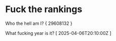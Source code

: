 # Fuck the rankings

Who the hell am I?
{ 29608132 }

What fucking year is it?
[ 2025-04-06T20:10:00Z ]
